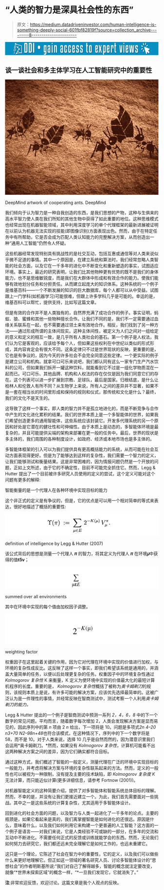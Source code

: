 # “人类的智力是深具社会性的东西”

> 原文：<https://medium.datadriveninvestor.com/human-intelligence-is-something-deeply-social-601fbf82819f?source=collection_archive---------8----------------------->

[![](img/6a44004dfc1e7ca35fe2d04e9013f8fb.png)](http://www.track.datadriveninvestor.com/1B9E)

## 谈一谈社会和多主体学习在人工智能研究中的重要性

![](img/47386bf77c84073a0ba6c799e1ad34b2.png)

DeepMind artwork of cooperating ants. DeepMind

我们倾向于认为智力是一种自我创造的东西，是我们思想的产物，这种与生俱来的高水平智力使人类在我们所知的其他生物中获得了如此重要的地位。这种思维模式也经常出现在机器智能领域，其中利用深度学习的单个代理框架的最新进展被证明在以前认为机器无法实现的技能(即图像识别)方面表现出色。然而，由于在特定任务中有所帮助，它是否会成为匹配人类认知能力的完整解决方案，从而创造出一种“通用人工智能”仍然令人怀疑。

这些机器经常发现特别具有挑战性的是社交互动，包括互惠或通信等对人类来说似乎微不足道的事情。其中一个原因是，在建立系统和算法时，我们经常忽略人类智能的社会方面，以及它在一千多年的进化中不断变化和重新塑造的事实，试图适应环境。事实上，最近的研究表明，让我们比其他物种更有优势的既不是我们的身体能力，也不是思维敏锐度，而是我们在大群体中形成和有效合作的能力。使我们能够有效地划分任务和分担责任。从而建立起庞大的知识体系。这种系统的一个例子是维基百科——一个不断发展的知识的巨大数据库，每个人都可以从中受益。试图跟上一门学科(如机器学习)可能很难，但跟上许多学科几乎是可能的。幸运的是，维基百科可以帮忙，提供支持，比如写这篇文章。

但是有效的合作并不是人类独有的，自然界充满了成功合作的例子。事实证明，蚂蚁、狼、蜜蜂和其他一些物种擅长合作。让我们不同的是，我们不一定需要通过血缘关系联系在一起，也不需要通过领土来有效地合作。相反，我们找到了另一种方法——通过形成所谓的主体间现实。这种主体间性，被定义为人们之间对一组给定的意义和定义的相互一致，是几乎所有人类社会的基石。第一个例子是人权法，我们认为它是客观的，应该给予每个人，但如果这些权利在中世纪以类似的形式形成，其内容肯定会有很大不同。这条定律只不过是世界现状的反映，更重要的是，它也是有争议的，因为今天的许多社会不会完全同意这些定律。一个更实际的例子是建立公司和机构。就拿可口可乐来说吧，我们都认同有这么一家专门生产汽水饮料的公司，但如果我们拆开一罐这种饮料，就能看到它不过是一组化学物质混在一起而已。可口可乐、其他品牌、机构和人权法的存在仅仅是因为我们同意它们的存在。这个列表可以进一步扩展到宗教、足球队，最后是国家。归根结底，是什么让柏林人和伦敦人有所不同？从生物学上来说，所有人之间的差异并不显著，如果不是一套在相当长的时间里形成和保持的规则和仪式，那传统和文化是什么？最终，我们的文化不是天生的。

这导致了这样一个事实，即人类的智力并不是孤立地进化的，而是不断竞争与合作中产生的文化进化累积的结果。我们的世界本质上是一个多智能体的世界，如果我们希望创造更多的通用智能体，这些系统应该封装它。开发多代理系统的另一个原因和好处是它潜在的健壮性和可伸缩性。由于本质上是动态的，多智能体环境是最复杂的，并且可能提供尖端的架构来部署在更一般的任务中。最后，世界的现状是多主体的，我们周围的各种制度设计，如政府、经济或本地市场也是多主体的。

多智能体框架的引入可以为我们提供具有更高概括能力的系统，从而可能在社会互动方面表现得更好。但是为了能够达到这样的复杂性，我们需要一个智力的定义，让我们能够测试和衡量结果。这是非常困难的，因为情报问题仍然是一个开放的问题，正如上文所述，由于它的不确定性，目前不可能完全抓住它。然而，Legg & Hutter 提出了一个目前被许多研究人员使用的定义的尝试，这个定义可能对这个问题有更多的解释:

智能衡量的是一个代理人在各种环境中实现目标的能力

这个非正式的定义是有争议的，但是，它的优点是可以用一个相对简单的等式来表达，很好地描述了概括的重要性:

![](img/49c5abe287967ad1396ea02d56100067.png)

definition of intelligence by Legg & Hutter (2007)

该公式背后的思想是测量一个代理人 **𝜋** 的智力，将其定义为代理人 **𝜋** 在环境**𝜇**中获得的值**t5v**；

![](img/f676f922e4790ad38b7b7bb8cc8ab74f.png)

summed over all environments

其中在环境中实现的每个值由加权因子调整。

![](img/f7cd0e46b07902b62a154a482ecf6ccd.png)

weighting factor

权重因子在这里起着关键的作用，因为它对代理在环境中实现的价值进行加权，与环境的复杂性成反比。这反映了这样一个事实，即我们希望该系统是通用的，并涵盖大量简单的任务，以便以后处理更复杂的任务。权重因子中的环境复杂性通过 *Kolmogorov 复杂性* K 来衡量，K 定义为使环境中实现的价值最大化的最短计算机程序的长度。重要的是， *Kolmogorov 复杂性*概括了被称为*奥卡姆剃刀*的规则，该规则本质上是说，有许多可能的解决方案，应该优先选择最简单的。这被广泛认为是一件理性的事情，并经常反映在智商测试中，测试考察一个人利用*奥卡姆剃刀的能力。*

Legg & Hutter 提出的一个例子是智商测试中预测一系列 *2，4，6，8* 中的下一个数字的常见问题。平均而言，随着数字每次增加 2，人类会发现解决方案是显而易见的，因此序列中的第 *n* 项由 2 *n* 给出，下一项将是 10。问题是多项式*2n 4–20 n3+70 N2–98n+48*也符合该模式，在这种情况下，序列中的下一个数字将是 58，而不是 10。对于人类来说，选择 10 几乎是自然而然的，因为潜意识里我们会运用*奥卡姆剃刀。*然而，如果没有 *Kolmogorov 复杂性*，计算机可能看不出这两种解决方案之间的差异，因为它们确实都符合目标。

通过这种方式，我们概述了智能的一般定义，测量代理在广泛的环境中实现目标的一般能力，并考虑将解决方案与环境的复杂性联系起来的方法。然而，定义的一般性也可以被视为一种限制，没有提及主要的技术缺陷，即 *Kolmogorov 复杂度 K* 无法计算，而只能近似计算(更多详细信息，请参考 Fortnow (2001))。

对机器智能定义的这种简要介绍，提供了对多智能体和智能系统总体目标的理解。然而，不幸的是，并没有让我们更接近建立一个。为此，我们首先需要面对一些挑战。其中之一是这些系统的计算复杂性，尤其适用于多智能体设计。

回到进化的社会方面的问题，以及智力与人类一起进化了一千多年的论点。主要的瓶颈是，如果它看起来是真的，我们离掌握智能是如何进化的还很远。原因是什么，意味着什么，以及我们如何利用它来构建一个更普遍的人工智能？这方面的一个例子是语言——对我们来说，它是人类经验不可或缺的一部分，在多年的交流和互动中不断进化。不需要任何正式的反馈或训练就能学会的东西。然而，无论我们如何努力去研究它，我们都还远未完全理解它是如何工作的，也远未重建它。

这只是一个理论，它陈述了社会在智力中的重要性，它的定义，以及我们可以做些什么来更好地理解它。但正如这一领域的著名研究人员、讨论多智能体设计的“思想社会”的作者明斯基所说:“我们对自己了解得越多，智能的概念就注定要改变，就像“*世界未探索区域”的概念一样，“*一旦我们发现它，它就消失了。”

**注**:非常欢迎反馈，欢迎讨论。这篇文章是我个人观点的反映。